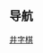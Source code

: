 <!--
 * @Author: SoChichung
 * @Date: 2022-08-07 22:23:21
 * @LastEditors: SoChichung
 * @LastEditTime: 2022-08-13 07:59:16
 * @Description:
 *
 * Copyright (c) 2022 by SoChichung ddeadwings@gmail.com, All Rights Reserved.
-->

## 导航

[井字棋](./demo-react/)
